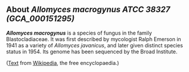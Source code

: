 About *Allomyces macrogynus ATCC 38327 (GCA\_000151295)* 
--------------------------------------------------------



***Allomyces macrogynus*** is a species of fungus in the family
Blastocladiaceae. It was first described by mycologist Ralph Emerson in
1941 as a variety of *Allomyces javanicus*, and later given distinct
species status in 1954. Its genome has been sequenced by the Broad
Institute.

([Text](http://en.wikipedia.org/wiki/Allomyces_macrogynus) from
[Wikipedia](http://en.wikipedia.org/), the free encyclopaedia.)
